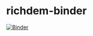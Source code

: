 # richdem-binder

[![Binder](https://mybinder.org/badge_logo.svg)](https://mybinder.org/v2/gh/giswqs/richdem-binder/master)
